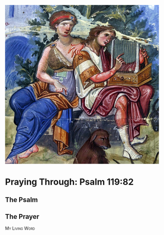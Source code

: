 <img class="intro-right" src="art-paris-psalter.jpg">

<style>
  li {list-style-type: none;}
  p + ul {
    margin-top: -18px;
}
</style>

# Praying Through: Psalm 119:82

## The Psalm

## The Prayer

<div style="font-variant: small-caps;">
My Living Word
</div>
